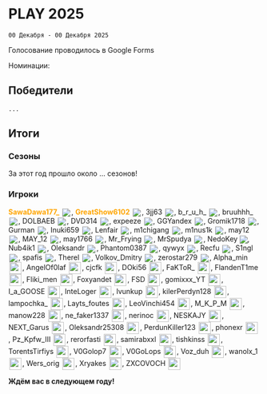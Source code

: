 <!-- ---
# outline: 
--- -->

# PLAY 2025

<!-- ![](/WIKI/Play/Play2025/play2025banner.png) -->

`00 Декабря - 00 Декабря 2025`

Голосование проводилось в Google Forms



Номинации:

<!-- <BlockCard size="medium" :cards="[
  { content: ''},
]"/> -->

 
## Победители 

`...`

<!-- ### Топ, а не сезон
#### MineLacs ... `00.0%` -->
<!-- <Links :items="[
    { 
        name: 'MineLacs ', 
        link: '/wiki/archive/ml-', 
        image: '/WIKI/Play/Play2025/seasonlogo.png'
    },
  ]"
/>

<BlockCard size="big" :cards="[
  { content: '![](/WIKI/Play/Play2025/minelacscreatelogo.png) '},
  { content: '![](/WIKI/Play/Play2025/play2025_topanesezon_SEASON.png)\n Лучший сезон по мнению игроков '}
]"/> 
-->


## Итоги
### Сезоны
За этот год прошло около ... сезонов!
<!-- Первый сезон в этом году был MineLacs ...... (... ........) -->
<Links :items="[
    { 
        name: 'ML Create & Magic', 
        link: '/wiki/archive/ml-createmagic', 
        desc: 'Первый',
        icon: 'solar:archive-bold-duotone',
        color: '#868dcc'
    },
    { 
        name: 'ML Плюс', 
        link: '/wiki/archive/ml-plus', 
        icon: 'solar:archive-bold-duotone',
        color: '#868dcc'
    },
    { 
        name: 'ML Dungeons', 
        link: '/wiki/archive/ml-dungeons', 
        icon: 'solar:archive-bold-duotone',
        color: '#868dcc'
    },
    { 
        name: 'ML Legacy', 
        link: '/wiki/archive/ml-legacy', 
        icon: 'solar:archive-bold-duotone',
        color: '#868dcc'
    },
    { 
        name: 'ML Create+', 
        link: '/wiki/season/ml-create-3', 
        image: '/WIKI/Play/Play2025/minelacscreate3logo.png',
        icon: 'solar:archive-bold-duotone',
        color: '#868dcc'
    },
]"/>

### Игроки

**<span style="color: orange;">SawaDawa177_</span>** <img src="https://api.mineatar.io/face/0c81442c240b4087851ff50f3d8fd589?scale=3" style="display: inline; margin: 0 2px; vertical-align: middle;" />, 
**<span style="color: orange;">GreatShow6102</span>** <img src="https://api.mineatar.io/face/ceb1b631-d2ff-4166-8458-e4c8498e1248?scale=3" style="display: inline; margin: 0 2px; vertical-align: middle;" />,
3jj63 <img src="https://api.mineatar.io/face/a6e01405-445e-42bf-8a16-3b33f9875d31?scale=3" style="display: inline; margin: 0 2px; vertical-align: middle;" />,
b_r_u_h_ <img src="https://api.mineatar.io/face/45e529c8-4a8e-44eb-b02c-5b99e41a9d1c?scale=3" style="display: inline; margin: 0 2px; vertical-align: middle;" />,
bruuhhh_ <img src="https://api.mineatar.io/face/45e529c8-4a8e-44eb-b02c-5b99e41a9d1c?scale=3" style="display: inline; margin: 0 2px; vertical-align: middle;" />,
DOLBAEB <img src="https://api.mineatar.io/face/f0c280e7-4280-4671-b216-0fedd8cac495?scale=3" style="display: inline; margin: 0 2px; vertical-align: middle;" />,
DVD314 <img src="https://api.mineatar.io/face/9806b0b5-baa2-48c6-b70e-64af239a78eb?scale=3" style="display: inline; margin: 0 2px; vertical-align: middle;" />,
expeeze <img src="https://api.mineatar.io/face/cdd3d3eb-57a9-46a2-961c-e52d2f1219f3?scale=3" style="display: inline; margin: 0 2px; vertical-align: middle;" />,
GGYandex <img src="https://api.mineatar.io/face/cc0c068e-8242-490b-9e1e-68dd925ebdb3?scale=3" style="display: inline; margin: 0 2px; vertical-align: middle;" />,
Gromik1718 <img src="https://api.mineatar.io/face/c701ac96-7be8-4585-bb82-75a96a87fc2f?scale=3" style="display: inline; margin: 0 2px; vertical-align: middle;" />,
Gurman <img src="https://api.mineatar.io/face/373d97b1-de94-4a6c-a71c-0cee5277e0b1?scale=3" style="display: inline; margin: 0 2px; vertical-align: middle;" />,
Inuki659 <img src="https://api.mineatar.io/face/cbc9c20c-48fc-484d-ac58-b068865c936f?scale=3" style="display: inline; margin: 0 2px; vertical-align: middle;" />,
Lenfair <img src="https://api.mineatar.io/face/d36339eb-2d45-4c50-a1d9-06be69c1321e?scale=3" style="display: inline; margin: 0 2px; vertical-align: middle;" />,
m1chigang <img src="https://api.mineatar.io/face/566bac65-6941-4454-9d50-7a4339fc433a?scale=3" style="display: inline; margin: 0 2px; vertical-align: middle;" />,
m1nus1k <img src="https://api.mineatar.io/face/2b4b6a4e-dfc1-41b4-926a-6cd0e18fb786?scale=3" style="display: inline; margin: 0 2px; vertical-align: middle;" />,
may12 <img src="https://api.mineatar.io/face/0f39239d-84f6-44ba-a624-f008016ada77?scale=3" style="display: inline; margin: 0 2px; vertical-align: middle;" />,
MAY_12 <img src="https://api.mineatar.io/face/119df178-117b-48c3-8eeb-4727ead662ed?scale=3" style="display: inline; margin: 0 2px; vertical-align: middle;" />,
may1766 <img src="https://api.mineatar.io/face/8d88b0f3-2c0b-43d8-aa60-1a963f816949?scale=3" style="display: inline; margin: 0 2px; vertical-align: middle;" />,
Mr_Frying <img src="https://api.mineatar.io/face/8a587fdf-a714-42db-b460-cac37bfaaaeb?scale=3" style="display: inline; margin: 0 2px; vertical-align: middle;" />,
MrSpudya <img src="https://api.mineatar.io/face/a994dc62-c45a-4674-a61b-1bf9bcddf402?scale=3" style="display: inline; margin: 0 2px; vertical-align: middle;" />,
NedoKey <img src="https://api.mineatar.io/face/56700259-f755-4753-89c2-e19fc588b98d?scale=3" style="display: inline; margin: <strong><em></em></strong>0 2px; vertical-align: middle;" />,
Nub4ik1 <img src="https://api.mineatar.io/face/d2b496f0-c2b0-4849-8dee-a6bda731a7eb?scale=3" style="display: inline; margin: 0 2px; vertical-align: middle;" />,
Oleksandr <img src="https://api.mineatar.io/face/23453d68-e515-4bb0-be4f-1bc0c1ac8ef1?scale=3" style="display: inline; margin: 0 2px; vertical-align: middle;" />,
Phantom0387 <img src="https://api.mineatar.io/face/a0c9981e-5a1d-41ce-a449-ed5c016778af?scale=3" style="display: inline; margin: 0 2px; vertical-align: middle;" />,
qywyx <img src="https://api.mineatar.io/face/45e529c8-4a8e-44eb-b02c-5b99e41a9d1c?scale=3" style="display: inline; margin: 0 2px; vertical-align: middle;" />,
Recfu <img src="https://api.mineatar.io/face/9d509b51-c804-4081-aaa0-41ef3ba72238?scale=3" style="display: inline; margin: 0 2px; vertical-align: middle;" />,
S1ngl <img src="https://api.mineatar.io/face/cd017093-8033-4045-8204-fec3b17a9e69?scale=3" style="display: inline; margin: 0 2px; vertical-align: middle;" />,
spafis <img src="https://api.mineatar.io/face/24c076a7-aecc-4934-9d95-19ccc5860bc2?scale=3" style="display: inline; margin: 0 2px; vertical-align: middle;" />,
Therel <img src="https://api.mineatar.io/face/4701fc38-40b6-4cb8-86a7-7af88c0881cb?scale=3" style="display: inline; margin: 0 2px; vertical-align: middle;" />,
Volkov_Dmitry <img src="https://api.mineatar.io/face/fb7aeb5d-4397-48de-ac23-c1785034ef21?scale=3" style="display: inline; margin: 0 2px; vertical-align: middle;" />,
zerostar279 <img src="https://api.mineatar.io/face/cfc33bd0-b49d-4b65-99d8-92ee7090a011?scale=3" style="display: inline; margin: 0 2px; vertical-align: middle;" />,
Alpha_min <img src="/minecraft/playerHeads/steveHead.png" style="display: inline; margin: 0 2px; vertical-align: middle;" width="24" height="24"/>,
AngelOf0laf <img src="/minecraft/playerHeads/steveHead.png" style="display: inline; margin: 0 2px; vertical-align: middle;" width="24" height="24"/>,
cjcfk <img src="/minecraft/playerHeads/steveHead.png" style="display: inline; margin: 0 2px; vertical-align: middle;" width="24" height="24"/>,
DOki56 <img src="/minecraft/playerHeads/steveHead.png" style="display: inline; margin: 0 2px; vertical-align: middle;" width="24" height="24"/>,
FaKToR_ <img src="/minecraft/playerHeads/steveHead.png" style="display: inline; margin: 0 2px; vertical-align: middle;" width="24" height="24"/>,
FlandenT1me <img src="/minecraft/playerHeads/steveHead.png" style="display: inline; margin: 0 2px; vertical-align: middle;" width="24" height="24"/>,
Fliki_men <img src="/minecraft/playerHeads/steveHead.png" style="display: inline; margin: 0 2px; vertical-align: middle;" width="24" height="24"/>,
Foxyandet <img src="/minecraft/playerHeads/steveHead.png" style="display: inline; margin: 0 2px; vertical-align: middle;" width="24" height="24"/>,
FSD <img src="/minecraft/playerHeads/steveHead.png" style="display: inline; margin: 0 2px; vertical-align: middle;" width="24" height="24"/>,
gomixxx_YT <img src="/minecraft/playerHeads/steveHead.png" style="display: inline; margin: 0 2px; vertical-align: middle;" width="24" height="24"/>,
I_a_GOOSE <img src="/minecraft/playerHeads/steveHead.png" style="display: inline; margin: 0 2px; vertical-align: middle;" width="24" height="24"/>,
InteLoger <img src="/minecraft/playerHeads/steveHead.png" style="display: inline; margin: 0 2px; vertical-align: middle;" width="24" height="24"/>,
Ivunkup <img src="/minecraft/playerHeads/steveHead.png" style="display: inline; margin: 0 2px; vertical-align: middle;" width="24" height="24"/>,
kilerPerdyn128 <img src="/minecraft/playerHeads/steveHead.png" style="display: inline; margin: 0 2px; vertical-align: middle;" width="24" height="24"/>,
lampochka_ <img src="/minecraft/playerHeads/steveHead.png" style="display: inline; margin: 0 2px; vertical-align: middle;" width="24" height="24"/>,
Layts_foutes <img src="/minecraft/playerHeads/steveHead.png" style="display: inline; margin: 0 2px; vertical-align: middle;" width="24" height="24"/>,
LeoVinchi454 <img src="/minecraft/playerHeads/steveHead.png" style="display: inline; margin: 0 2px; vertical-align: middle;" width="24" height="24"/>,
M_K_P_M <img src="/minecraft/playerHeads/steveHead.png" style="display: inline; margin: 0 2px; vertical-align: middle;" width="24" height="24"/>,
manow228 <img src="/minecraft/playerHeads/steveHead.png" style="display: inline; margin: 0 2px; vertical-align: middle;" width="24" height="24"/>,
ne_faker1337 <img src="/minecraft/playerHeads/steveHead.png" style="display: inline; margin: 0 2px; vertical-align: middle;" width="24" height="24"/>,
nerinoc <img src="/minecraft/playerHeads/steveHead.png" style="display: inline; margin: 0 2px; vertical-align: middle;" width="24" height="24"/>,
NESKAJY <img src="/minecraft/playerHeads/steveHead.png" style="display: inline; margin: 0 2px; vertical-align: middle;" width="24" height="24"/>,
NEXT_Garus <img src="/minecraft/playerHeads/steveHead.png" style="display: inline; margin: 0 2px; vertical-align: middle;" width="24" height="24"/>,
Oleksandr25308 <img src="/minecraft/playerHeads/steveHead.png" style="display: inline; margin: 0 2px; vertical-align: middle;" width="24" height="24"/>,
PerdunKiller123 <img src="/minecraft/playerHeads/steveHead.png" style="display: inline; margin: 0 2px; vertical-align: middle;" width="24" height="24"/>,
phonexr <img src="/minecraft/playerHeads/steveHead.png" style="display: inline; margin: 0 2px; vertical-align: middle;" width="24" height="24"/>,
Pz_Kpfw_III <img src="/minecraft/playerHeads/steveHead.png" style="display: inline; margin: 0 2px; vertical-align: middle;" width="24" height="24"/>,
rerorfasti <img src="/minecraft/playerHeads/steveHead.png" style="display: inline; margin: 0 2px; vertical-align: middle;" width="24" height="24"/>,
samirabxxl <img src="/minecraft/playerHeads/steveHead.png" style="display: inline; margin: 0 2px; vertical-align: middle;" width="24" height="24"/>,
tishkinss <img src="/minecraft/playerHeads/steveHead.png" style="display: inline; margin: 0 2px; vertical-align: middle;" width="24" height="24"/>,
TorentsTirfiys <img src="/minecraft/playerHeads/steveHead.png" style="display: inline; margin: 0 2px; vertical-align: middle;" width="24" height="24"/>,
V0Golop7 <img src="/minecraft/playerHeads/steveHead.png" style="display: inline; margin: 0 2px; vertical-align: middle;" width="24" height="24"/>,
V0GoLops <img src="/minecraft/playerHeads/steveHead.png" style="display: inline; margin: 0 2px; vertical-align: middle;" width="24" height="24"/>,
Voz_duh <img src="/minecraft/playerHeads/steveHead.png" style="display: inline; margin: 0 2px; vertical-align: middle;" width="24" height="24"/>,
wanolx_1 <img src="/minecraft/playerHeads/steveHead.png" style="display: inline; margin: 0 2px; vertical-align: middle;" width="24" height="24"/>,
Wers_orig <img src="/minecraft/playerHeads/steveHead.png" style="display: inline; margin: 0 2px; vertical-align: middle;" width="24" height="24"/>,
Xryakes <img src="/minecraft/playerHeads/steveHead.png" style="display: inline; margin: 0 2px; vertical-align: middle;" width="24" height="24"/>,
ZXCOVOCH <img src="/minecraft/playerHeads/steveHead.png" style="display: inline; margin: 0 2px; vertical-align: middle;" width="24" height="24"/>

**Ждём вас в следующем году!**